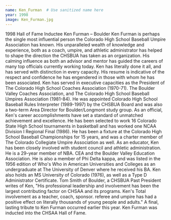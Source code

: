 ```yaml
---
name: Ken_Furman  # Use sanitized name here
year: 1998
image: Ken_Furman.jpg
---
```


1998 Hall of Fame Inductee Ken Furman – Boulder
Ken Furman is perhaps the single most influential person the Colorado High School Baseball Umpire
Association has known. His unparalleled wealth of knowledge and experience, both as a coach,
umpire, and athletic administrator has helped to shape the direction the CHSBUA has taken as an
organization. His calming influence as both an advisor and mentor has guided the careers of many top
officials currently working today.
Ken has literally done it all, and has served with distinction in every capacity. His resume is indicative
of the respect and confidence he has engendered in those with whom he has been associated. Ken has
served in executive capacities as the President of The Colorado High School Coaches Association
(1970-71). The Boulder Valley Coaches Association, and The Colorado High School Baseball Umpires
Association (1981-84). He was appointed Colorado High School Baseball Rules Interpreter (1989-1997)
by the CHSBUA Board and was also a two-term Area Director for Boulder/Longmont study group.
As an official, Ken's career accomplishments have set a standard of unmatched achievement and
excellence. He has been selected to work 16 Colorado State High School tournaments in basketball
and has worked one NCAA Division I Regional Final (1986). He has been a fixture at the Colorado High
School Baseball Championships for 15 years, and was a charter member of The Colorado Collegiate
Umpire Association as well.
As an educator, Ken has been closely involved with student council and athletic administration. He is a
29-year member of NBA. CEA and the Boulder Valley Education Association. He is also a member of
Phi Delta kappa, and was listed in the 1956 edition of Who's Who in American Universities and
Colleges as an undergraduate at The University of Denver where he received his BA. Ken also holds an
MS University of Colorado (1976), as well as a Type D Administrator Certificate.
Tom Smith of Boulder, a CHSBUA Past President writes of Ken, "His professional leadership and
involvement has been the largest contributing factor on CHSAA and its programs. Ken's Total
involvement as a teacher, coach, sponsor. referee and umpire has had a positive effect on literally
thousands of young people and adults." A final, lasting tribute to Ken Furman occurred earlier this
year. Ken Furman was inducted into the CHSAA Hall of Fame.